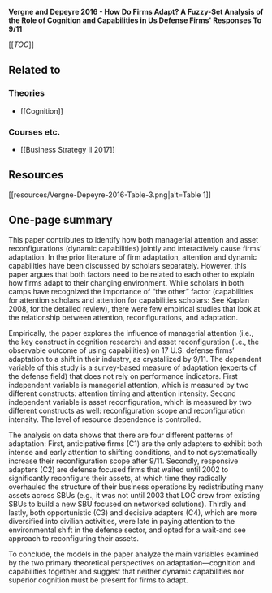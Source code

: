**Vergne and Depeyre 2016 - How Do Firms Adapt? A Fuzzy-Set Analysis of the Role of Cognition and Capabilities in Us Defense Firms' Responses To 9/11**

[[_TOC_]]

## Related to

### Theories
* [[Cognition]]

### Courses etc.
* [[Business Strategy II 2017]]

## Resources
[[resources/Vergne-Depeyre-2016-Table-3.png|alt=Table 1]]

## One-page summary
This paper contributes to identify how both managerial attention and asset reconfigurations (dynamic capabilities) jointly and interactively cause firms’ adaptation. In the prior literature of firm adaptation, attention and dynamic capabilities have been discussed by scholars separately. However, this paper argues that both factors need to be related to each other to explain how firms adapt to their changing environment. While scholars in both camps have recognized the importance of “the other” factor (capabilities for attention scholars and attention for capabilities scholars: See Kaplan 2008, for the detailed review), there were few empirical studies that look at the relationship between attention, reconfigurations, and adaptation.  

Empirically, the paper explores the influence of managerial attention (i.e., the key construct in cognition research) and asset reconfiguration (i.e., the observable outcome of using capabilities) on 17 U.S. defense firms’ adaptation to a shift in their industry, as crystallized by 9/11. The dependent variable of this study is a survey-based measure of adaptation (experts of the defense field) that does not rely on performance indicators. First independent variable is managerial attention, which is measured by two different constructs: attention timing and attention intensity. Second independent variable is asset reconfiguration, which is measured by two different constructs as well: reconfiguration scope and reconfiguration intensity. The level of resource dependence is controlled.

The analysis on data shows that there are four different patterns of adaptation: First, anticipative firms (C1) are the only adapters to exhibit both intense and early attention to shifting conditions, and to not systematically increase their reconfiguration scope after 9/11. Secondly, responsive adapters (C2) are defense focused firms that waited until 2002 to significantly reconfigure their assets, at which time they radically overhauled the structure of their business operations by redistributing many assets across SBUs (e.g., it was not until 2003 that LOC drew from existing SBUs to build a new SBU focused on networked solutions). Thirdly and lastly, both opportunistic (C3) and decisive adapters (C4), which are more diversified into civilian activities, were late in paying attention to the environmental shift in the defense sector, and opted for a wait-and see approach to reconfiguring their assets. 

To conclude, the models in the paper analyze the main variables examined by the two primary theoretical perspectives on adaptation—cognition and capabilities together and suggest that neither dynamic capabilities nor superior cognition must be present for firms to adapt. 